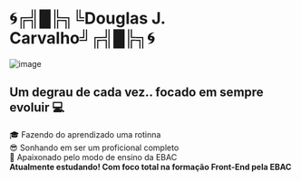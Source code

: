 # 🌀╔╣█╠╗╚Douglas J. Carvalho╝╔╣█╠╗🌀
![image](https://media1.giphy.com/media/qgQUggAC3Pfv687qPC/giphy.gif)
## Um degrau de cada vez.. focado em sempre evoluir 💻 
🎓 Fazendo do aprendizado uma rotinna<br/>
😎 Sonhando em ser um proficional completo<br/>
🥰 Apaixonado pelo modo de ensino da EBAC<br/>
**Atualmente estudando! Com foco total na formação Front-End pela EBAC**
<!--
**douglasjorge10/douglasjorge10** is a ✨ _special_ ✨ repository because its `README.md` (this file) appears on your GitHub profile.

Here are some ideas to get you started:

- 🔭 I’m currently working on ...
- 🌱 I’m currently learning ...
- 👯 I’m looking to collaborate on ...
- 🤔 I’m looking for help with ...
- 💬 Ask me about ...
- 📫 How to reach me: ...
- 😄 Pronouns: ...
- ⚡ Fun fact: ...
-->
